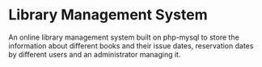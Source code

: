 # Library Management System

An online library management system built on php-mysql to store the information about different books and their issue dates, reservation dates by different users and an administrator managing it.
